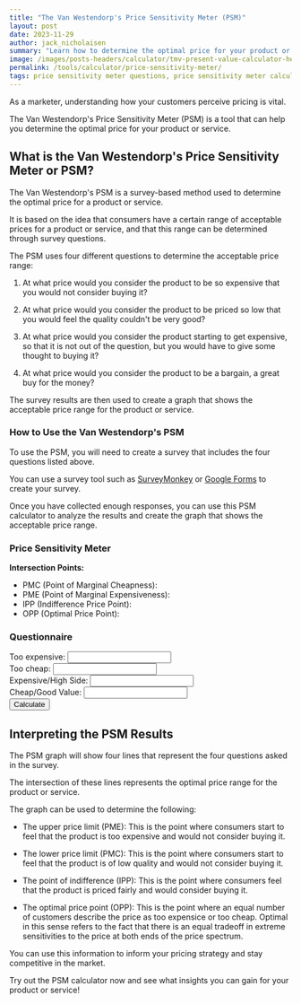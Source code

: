 ```yaml
---
title: "The Van Westendorp's Price Sensitivity Meter (PSM)"
layout: post
date: 2023-11-29
author: jack_nicholaisen
summary: "Learn how to determine the optimal price for your product or service using Van Westendorp's Price Sensitivity Meter. #pricingstrategy #marketresearch" 
image: /images/posts-headers/calculator/tmv-present-value-calculator-header.png
permalink: /tools/calculator/price-sensitivity-meter/
tags: price sensitivity meter questions, price sensitivity meter calculator, van westendorp calculator, van westendorp price sensitivity
---
```


As a marketer, understanding how your customers perceive pricing is vital. 

The Van Westendorp's Price Sensitivity Meter (PSM) is a tool that can help you determine the optimal price for your product or service. 

## What is the Van Westendorp's Price Sensitivity Meter or PSM?

The Van Westendorp's PSM is a survey-based method used to determine the optimal price for a product or service. 

It is based on the idea that consumers have a certain range of acceptable prices for a product or service, and that this range can be determined through survey questions.

The PSM uses four different questions to determine the acceptable price range:

1.  At what price would you consider the product to be so expensive that you would not consider buying it?

2.  At what price would you consider the product to be priced so low that you would feel the quality couldn't be very good?

3.  At what price would you consider the product starting to get expensive, so that it is not out of the question, but you would have to give some thought to buying it?

4.  At what price would you consider the product to be a bargain, a great buy for the money?

The survey results are then used to create a graph that shows the acceptable price range for the product or service.

### How to Use the Van Westendorp's PSM

To use the PSM, you will need to create a survey that includes the four questions listed above. 

You can use a survey tool such as [SurveyMonkey](https://www.surveymonkey.com/) or [Google Forms](https://www.google.com/forms/about/) to create your survey.

Once you have collected enough responses, you can use this PSM calculator to analyze the results and create the graph that shows the acceptable price range. 

<script src="https://cdnjs.cloudflare.com/ajax/libs/Chart.js/3.7.0/chart.min.js"></script>

<body>
  <h3>Price Sensitivity Meter</h3>
  <canvas id="myChart" width="400" height="400"></canvas>
  
  <div id="intersectionPoints">
    <b>Intersection Points:</b>
    <ul>
      <li id="pmcDesc">PMC (Point of Marginal Cheapness): <span id="pmc"></span></li>
      <li id="pmeDesc">PME (Point of Marginal Expensiveness): <span id="pme"></span></li>
      <li id="ippDesc">IPP (Indifference Price Point): <span id="ipp"></span></li>
      <li id="oppDesc">OPP (Optimal Price Point): <span id="opp"></span></li>
    </ul>
  </div>
  
  <div id="questionnaire">
    <h3>Questionnaire</h3>
    <label>Too expensive:</label>
    <input type="number" id="tooExpensive"><br>
    <label>Too cheap:</label>
    <input type="number" id="tooCheap"><br>
    <label>Expensive/High Side:</label>
    <input type="number" id="expensiveHigh"><br>
    <label>Cheap/Good Value:</label>
    <input type="number" id="cheapGoodValue"><br>
    <button onclick="calculateIntersections()">Calculate</button>
  </div>

  <script>
    function calculateIntersections() {
      const tooExpensive = parseFloat(document.getElementById('tooExpensive').value);
      const tooCheap = parseFloat(document.getElementById('tooCheap').value);
      const expensiveHigh = parseFloat(document.getElementById('expensiveHigh').value);
      const cheapGoodValue = parseFloat(document.getElementById('cheapGoodValue').value);

      const intersectionPoints = {
        pmc: tooCheap - (expensiveHigh - tooCheap),
        pme: tooExpensive + (tooExpensive - cheapGoodValue),
        ipp: (expensiveHigh + tooCheap) / 2,
        opp: (tooExpensive + tooCheap) / 2
      };

      document.getElementById('pmc').innerText = `$${intersectionPoints.pmc.toFixed(2)}`;
      document.getElementById('pme').innerText = `$${intersectionPoints.pme.toFixed(2)}`;
      document.getElementById('ipp').innerText = `$${intersectionPoints.ipp.toFixed(2)}`;
      document.getElementById('opp').innerText = `$${intersectionPoints.opp.toFixed(2)}`;

      document.getElementById('pmcDesc').title = 'Point of Marginal Cheapness (PMC)';
      document.getElementById('pmcDesc').setAttribute('data-tooltip', 'This is the lower bound of an acceptable price range. It represents the point where the product is perceived as potentially too cheap, impacting perceived quality.');

      document.getElementById('pmeDesc').title = 'Point of Marginal Expensiveness (PME)';
      document.getElementById('pmeDesc').setAttribute('data-tooltip', 'This is the upper bound of an acceptable price range. It signifies the point where the product is perceived as potentially too expensive, affecting its value.');

      document.getElementById('ippDesc').title = 'Indifference Price Point (IPP)';
      document.getElementById('ippDesc').setAttribute('data-tooltip', 'This is the price point where an equal number of respondents view the product as cheap and expensive, indicating a balance between perceived value and cost.');

      document.getElementById('oppDesc').title = 'Optimal Price Point (OPP)';
      document.getElementById('oppDesc').setAttribute('data-tooltip', 'This represents the point where an equal number of respondents view the product as exceeding their upper or lower price limits, indicating a balanced trade-off in price perception.');

      const ctx = document.getElementById('myChart').getContext('2d');
      const myChart = new Chart(ctx, {
        type: 'line',
        data: {
          labels: ['Too Expensive', 'Too Cheap', 'Expensive/High', 'Cheap/Good Value'],
          datasets: [{
            label: 'Price Sensitivity Meter',
            data: [tooExpensive, tooCheap, expensiveHigh, cheapGoodValue],
            backgroundColor: 'rgba(75, 192, 192, 0.2)',
            borderColor: 'rgba(75, 192, 192, 1)',
            borderWidth: 1
          }]
        },
        options: {
          scales: {
            y: {
              beginAtZero: true
            }
          }
        }
      });
    }
  </script>
</body>

## Interpreting the PSM Results

The PSM graph will show four lines that represent the four questions asked in the survey. 

The intersection of these lines represents the optimal price range for the product or service.

The graph can be used to determine the following:

-   The upper price limit (PME): This is the point where consumers start to feel that the product is too expensive and would not consider buying it.

-   The lower price limit (PMC): This is the point where consumers start to feel that the product is of low quality and would not consider buying it.

-   The point of indifference (IPP): This is the point where consumers feel that the product is priced fairly and would consider buying it.

-   The optimal price point (OPP): This is the point where an equal number of customers describe the price as too expensice or too cheap. Optimal in this sense refers to the fact that there is an equal tradeoff in extreme sensitivities to the price at both ends of the price spectrum.

You can use this information to inform your pricing strategy and stay competitive in the market.



Try out the PSM calculator now and see what insights you can gain for your product or service!





